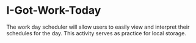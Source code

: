 # I-Got-Work-Today

The work day scheduler will allow users to easily view and interpret their schedules for the day. This activity serves as practice for local storage.
